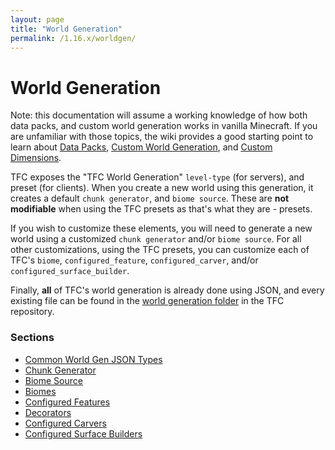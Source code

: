 ```yaml
---
layout: page
title: "World Generation"
permalink: /1.16.x/worldgen/
---
```


# World Generation

Note: this documentation will assume a working knowledge of how both data packs, and custom world generation works in vanilla Minecraft. If you are unfamiliar with those topics, the wiki provides a good starting point to learn about [Data Packs](https://minecraft.gamepedia.com/Data_Pack), [Custom World Generation](https://minecraft.gamepedia.com/Custom_world_generation), and [Custom Dimensions](https://minecraft.gamepedia.com/Custom_dimension).

TFC exposes the "TFC World Generation" `level-type` (for servers), and preset (for clients). When you create a new world using this generation, it creates a default `chunk generator`, and `biome source`. These are **not modifiable** when using the TFC presets as that's what they are - presets.

If you wish to customize these elements, you will need to generate a new world using a customized `chunk generator` and/or `biome source`. For all other customizations, using the TFC presets, you can customize each of TFC's `biome`, `configured_feature`, `configured_carver`, and/or `configured_surface_builder`.

Finally, **all** of TFC's world generation is already done using JSON, and every existing file can be found in the [world generation folder](https://github.com/TerraFirmaCraft/TerraFirmaCraft/tree/1.16.x/src/main/resources/data/tfc/worldgen) in the TFC repository.

### Sections

- [Common World Gen JSON Types](common-types/)
- [Chunk Generator](chunk-generator/)
- [Biome Source](biome-source/)
- [Biomes](biomes/)
- [Configured Features](features/)
- [Decorators](decorators/)
- [Configured Carvers](carvers/)
- [Configured Surface Builders](surface-builders/)
